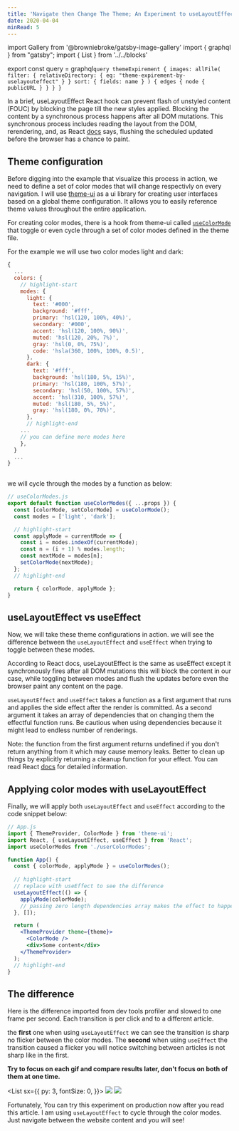 ```yaml
---
title: 'Navigate then Change The Theme; An Experiment to useLayoutEffect React Hook'
date: 2020-04-04
minRead: 5
---
```


import Gallery from '@browniebroke/gatsby-image-gallery'
import { graphql } from "gatsby";
import { List } from '../../blocks'

export const query = graphql`
  query themeExpirement {
    images: allFile(
      filter: { relativeDirectory: { eq: "theme-expirement-by-uselayouteffect" } }
      sort: { fields: name }
    ) {
      edges {
        node {
          publicURL
        }
      }
    }
  }
`


In a brief, useLayoutEffect React hook can prevent flash of unstyled content (FOUC) by
blocking the page till the new styles applied. Blocking the content by a synchronous process
happens after all DOM mutations. This synchronous process includes reading the layout
from the DOM, rerendering, and, as React [docs](https://reactjs.org/docs/hooks-reference.html#uselayouteffect) says,
flushing the scheduled updated before the browser has a chance to paint.

## Theme configuration

Before digging into the example that visualize this process in action,
we need to define a set of color modes that will change respectivly on every navigation.
I will use [theme-ui](https://theme-ui.com/) as a ui library for creating user interfaces
based on a global theme configuration. It allows you to easily reference theme values
throughout the entire application.

For creating color modes, there is a hook from theme-ui called [`useColorMode`](https://theme-ui.com/guides/color-mode-toggles) that
toggle or even cycle through a set of color modes defined in the theme file.

For the example we will use two color modes light and dark:


```js
{
  ...
  colors: {
    // highlight-start
    modes: {
      light: {
        text: '#000',
        background: '#fff',
        primary: 'hsl(120, 100%, 40%)',
        secondary: '#000',
        accent: 'hsl(120, 100%, 90%)',
        muted: 'hsl(120, 20%, 7%)',
        gray: 'hsl(0, 0%, 75%)',
        code: 'hsla(360, 100%, 100%, 0.5)',
      },
      dark: {
        text: '#fff',
        background: 'hsl(180, 5%, 15%)',
        primary: 'hsl(180, 100%, 57%)',
        secondary: 'hsl(50, 100%, 57%)',
        accent: 'hsl(310, 100%, 57%)',
        muted: 'hsl(180, 5%, 5%)',
        gray: 'hsl(180, 0%, 70%)',
      },
      // highlight-end
    ...
    // you can define more modes here
    },
  }
  ...
}
 
```

we will cycle through the modes by a function as below:

```js
// useColorModes.js
export default function useColorModes({ ...props }) {
  const [colorMode, setColorMode] = useColorMode();
  const modes = ['light', 'dark'];

  // highlight-start
  const applyMode = currentMode => {
    const i = modes.indexOf(currentMode);
    const n = (i + 1) % modes.length;
    const nextMode = modes[n];
    setColorMode(nextMode);
  };
  // highlight-end

  return { colorMode, applyMode };
}
```

## useLayoutEffect vs useEffect

Now, we will take these theme configurations in action.
we will see the difference between the `useLayoutEffect` and `useEffect` when trying to toggle between these modes.

According to React docs, useLayoutEffect is the same as useEffect except it synchronously fires after all DOM mutations
this will block the content in our case, while toggling between modes and flush the updates before even the browser paint any content on the page.

`useLayoutEffect` and `useEffect` takes a function as a first argument that runs and applies the side effect after the render is committed.
As a second argument it takes an array of dependencies that on changing them the effectful function runs.
Be cautious when using dependencies because it might lead to endless number of renderings.

Note: the function from the first argument returns undefined if you don't return anything from it which may cause memory leaks.
Better to clean up things by explicitly returning a cleanup function for your effect.
You can read React [docs](https://reactjs.org/docs/hooks-reference.html#useeffect) for detailed information.

## Applying color modes with useLayoutEffect

Finally, we will apply both `useLayoutEffect` and `useEffect` according to the code snippet below:

```jsx
// App.js
import { ThemeProvider, ColorMode } from 'theme-ui';
import React, { useLayoutEffect, useEffect } from 'React';
import useColorModes from './userColorModes';

function App() {
  const { colorMode, applyMode } = useColorModes();
  
  // highlight-start
  // replace with useEffect to see the difference
  useLayoutEffect(() => {
    applyMode(colorMode);
    // passing zero length dependencies array makes the effect to happen one time
  }, []);

  return (
    <ThemeProvider theme={theme}>
      <ColorMode />
      <div>Some content</div>
    </ThemeProvider>
  );
  // highlight-end
}
```

## The difference

Here is the difference imported from dev tools profiler and slowed to one frame per second.
Each transition is per click and to a different article.

the **first** one when using `useLayoutEffect` we can see the transition is sharp no
flicker between the color modes. The **second** when using `useEffect` the transition
caused a flicker you will notice switching between articles is not sharp like in the first.

**Try to focus on each gif and compare results later, don't focus on both of them at one time.**

<List
  sx={{
    py: 3,
    fontSize: 0,
  }}>
  <img src={props.data.images.edges[0].node.publicURL} />
  <img src={props.data.images.edges[1].node.publicURL} />
</List>


Fortunately, You can try this experiment on production now after you read this article. I am using `useLayoutEffect`
to cycle through the color modes. Just navigate between the website content and you will see!
